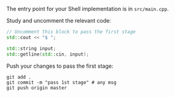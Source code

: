 The entry point for your Shell implementation is in `src/main.cpp`.

Study and uncomment the relevant code: 

```cpp
// Uncomment this block to pass the first stage
std::cout << "$ ";

std::string input;
std::getline(std::cin, input);
```

Push your changes to pass the first stage:

```
git add .
git commit -m "pass 1st stage" # any msg
git push origin master
```
